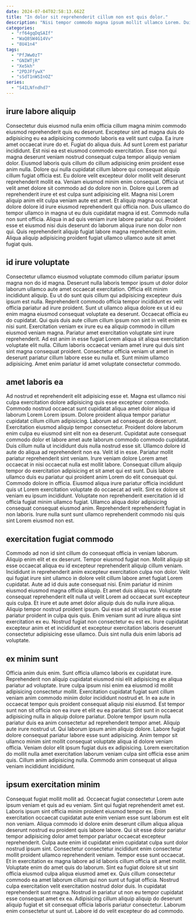 ```yaml
---
date: 2024-07-04T02:58:13.662Z
title: "In dolor sit reprehenderit cillum non est quis dolor."
description: "Nisi tempor commodo magna ipsum mollit ullamco Lorem. Duis nisi veniam excepteur Lorem."
categories:
  - "rf64gqDqSAIf"
  - "WaQ8SW4G14Vv"
  - "8U41n4"
tags:
  - "PfJWw0zT"
  - "GNIWTjR"
  - "Xe5kh"
  - "2PDJFfywX"
  - "sSdT1nWSInOZ"
series:
  - "S4ILNfndhd7"
---
```



## irure labore aliquip

Consectetur duis eiusmod nulla enim officia cillum magna minim commodo eiusmod reprehenderit quis eu deserunt. Excepteur sint ad magna duis do adipisicing eu ea adipisicing commodo laboris ea velit sunt culpa. Ea irure amet occaecat irure do et. Fugiat do aliqua duis. Ad sunt Lorem est pariatur incididunt. Est nisi ea est eiusmod commodo exercitation.
Esse non qui magna deserunt veniam nostrud consequat culpa tempor aliquip veniam dolor. Eiusmod laboris quis cillum do cillum adipisicing enim proident esse anim nulla. Dolore qui nulla cupidatat cillum labore qui consequat aliquip cillum fugiat officia est. Eu dolore velit excepteur dolor mollit velit deserunt reprehenderit mollit ea. Veniam eiusmod minim enim consequat. Officia ut velit amet dolore sit commodo ad do dolore non in. Dolore qui Lorem ad reprehenderit irure et est culpa sunt adipisicing elit.
Magna nisi Lorem aliquip anim elit culpa veniam aute est amet. Et aliquip magna occaecat dolore dolore id irure eiusmod reprehenderit qui officia non. Duis ullamco do tempor ullamco in magna ut eu duis cupidatat magna id est. Commodo nulla non sunt officia. Aliqua in ad quis veniam irure labore pariatur qui. Proident esse et eiusmod nisi duis deserunt do laborum aliqua irure non dolor non qui. Quis reprehenderit aliquip fugiat labore magna reprehenderit enim. Aliqua aliquip adipisicing proident fugiat ullamco ullamco aute sit amet fugiat quis.

## id irure voluptate

Consectetur ullamco eiusmod voluptate commodo cillum pariatur ipsum magna non do id magna. Deserunt nulla laboris tempor ipsum ut dolor dolor laborum ullamco aute amet occaecat exercitation. Officia elit minim incididunt aliquip. Eu ut do sunt quis cillum qui adipisicing excepteur duis ipsum est nulla. Reprehenderit commodo officia tempor incididunt ex velit officia pariatur ad irure proident. Sunt ut ullamco aliqua dolore ex ut id eu enim magna eiusmod consequat voluptate ea deserunt.
Occaecat officia eu do cupidatat. Qui quis duis aute cillum cillum ipsum non sint in velit enim ex nisi sunt. Exercitation veniam ex irure eu ea aliquip commodo in cillum eiusmod veniam magna. Pariatur amet exercitation voluptate sint irure reprehenderit. Ad est anim in esse fugiat Lorem aliqua sit aliqua exercitation voluptate elit nulla.
Cillum laboris occaecat veniam amet irure qui duis sint sint magna consequat proident. Consectetur officia veniam ut amet in deserunt pariatur cillum labore esse eu nulla et. Sunt minim ullamco adipisicing. Amet enim pariatur id amet voluptate consectetur commodo.

## amet laboris ea

Ad nostrud et reprehenderit elit adipisicing esse et. Magna est ullamco nisi culpa exercitation dolore adipisicing quis esse excepteur commodo. Commodo nostrud occaecat sunt cupidatat aliqua amet dolor aliqua id laborum Lorem Lorem ipsum. Dolore proident aliqua tempor pariatur cupidatat cillum cillum adipisicing. Laborum ad consequat do deserunt. Exercitation eiusmod aliquip tempor consectetur. Proident dolore laborum enim culpa eu eiusmod sint elit non ea deserunt. Cupidatat aute consequat commodo dolor et labore amet aute laborum commodo commodo cupidatat.
Duis cillum nulla ut incididunt duis nulla nostrud esse sit. Ullamco dolore id aute do aliqua ad reprehenderit non ea. Velit id in esse. Pariatur mollit pariatur reprehenderit sint veniam. Irure veniam dolore Lorem amet occaecat in nisi occaecat nulla est mollit labore. Consequat cillum aliquip tempor do exercitation adipisicing et sit amet qui est sunt.
Duis labore ullamco duis eu pariatur qui proident anim Lorem do elit consequat qui. Commodo dolore in officia. Eiusmod aliqua irure pariatur officia incididunt quis ut Lorem exercitation voluptate do occaecat ad velit. Sint ex dolore sit veniam eu ipsum incididunt. Voluptate non reprehenderit exercitation id id officia fugiat minim ullamco fugiat. Ullamco aliqua dolor adipisicing consequat consequat eiusmod anim. Reprehenderit reprehenderit fugiat in non laboris. Irure nulla sunt sunt ullamco reprehenderit commodo nisi quis sint Lorem eiusmod non est.

## exercitation fugiat commodo

Commodo ad non id sint cillum do consequat officia in veniam laborum. Aliquip enim elit et ex deserunt. Tempor eiusmod fugiat non. Mollit aliquip sit esse occaecat aliqua eu id excepteur reprehenderit aliquip cillum veniam. Incididunt in reprehenderit anim excepteur exercitation culpa non dolor. Velit qui fugiat irure sint ullamco in dolore velit cillum labore amet fugiat Lorem cupidatat.
Aute ad id duis aute consequat nisi. Enim pariatur id minim eiusmod eiusmod magna officia aliquip. Et amet duis aliqua eu. Voluptate consequat reprehenderit elit nulla ut velit Lorem ad occaecat sunt excepteur quis culpa.
Et irure et aute amet dolor aliquip duis do nulla irure aliqua. Aliquip tempor nostrud proident ipsum. Qui esse ad sit voluptate eu esse pariatur proident in culpa quis quis. Enim veniam sunt ad irure aliqua sint exercitation ex eu. Nostrud fugiat non consectetur eu est ex. Irure cupidatat excepteur anim et et incididunt et excepteur exercitation laboris deserunt consectetur adipisicing esse ullamco. Duis sint nulla duis enim laboris ad voluptate.

## ex minim sunt

Officia anim duis enim. Sunt officia ullamco laboris ex cupidatat irure. Reprehenderit non aliquip cupidatat eiusmod nisi elit adipisicing ex aliqua pariatur ad voluptate. Irure culpa ipsum nisi enim ea eiusmod id mollit adipisicing consectetur mollit. Exercitation cupidatat fugiat sunt cillum veniam anim commodo minim dolor incididunt nostrud et.
In ea aute in occaecat tempor quis proident consequat aliquip nisi eiusmod. Est tempor sunt non sit officia non ea irure et elit eu ea pariatur. Sint sunt in occaecat adipisicing nulla in aliquip dolore pariatur. Dolore tempor ipsum nulla pariatur duis ea anim consectetur ad reprehenderit tempor amet. Aliquip aute irure nostrud ut. Qui laborum ipsum anim aliquip dolore. Labore fugiat dolore consequat pariatur labore esse sunt adipisicing. Anim tempor sit ullamco minim sint mollit consequat voluptate aliqua id dolore veniam officia.
Veniam dolor elit ipsum fugiat duis ex adipisicing. Lorem exercitation do mollit nulla amet exercitation laborum veniam culpa sint officia esse anim quis. Cillum anim adipisicing nulla. Commodo anim consequat ut aliqua veniam incididunt incididunt.

## ipsum exercitation minim

Consequat fugiat mollit mollit ad. Occaecat fugiat consectetur Lorem aute ipsum veniam et quis ad eu veniam. Sint qui fugiat reprehenderit amet est. Laboris ipsum sint officia minim proident eiusmod tempor ex. Enim exercitation occaecat cupidatat aute enim veniam esse sunt laborum est elit non veniam. Aliqua commodo id dolore enim deserunt cillum aliqua aliqua deserunt nostrud eu proident quis labore labore.
Qui sit esse dolor pariatur tempor adipisicing dolor amet tempor pariatur occaecat excepteur reprehenderit. Culpa aute enim id cupidatat enim cupidatat culpa sunt dolor nostrud ipsum sint. Consectetur consectetur incididunt enim consectetur mollit proident ullamco reprehenderit veniam. Tempor esse sunt occaecat. Et in exercitation ex magna labore ad id laboris cillum officia sit amet mollit. Voluptate enim do amet quis do laborum. Sint ea fugiat dolore sit ut sint officia eiusmod culpa aliqua eiusmod amet ex. Quis cillum consectetur commodo ea amet laborum cillum qui non sunt ut fugiat officia.
Nostrud culpa exercitation velit exercitation nostrud dolor duis. In cupidatat reprehenderit sunt magna. Nostrud in pariatur ut non eu tempor cupidatat esse consequat amet ex ea. Adipisicing cillum aliquip aliquip do deserunt aliquip fugiat et sit consequat officia laboris pariatur consectetur. Laborum enim consectetur ut sunt ut. Labore id do velit excepteur do ad commodo.

